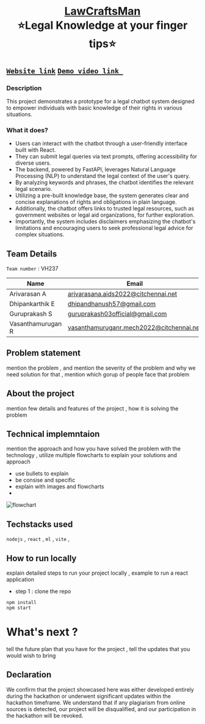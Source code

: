 <h1 align="center" style="border-bottom: none">
    <b>
        <a href="https://www.google.com">LawCraftsMan</a><br>
    </b>
    ⭐️Legal Knowledge at your finger tips⭐️ <br>
</h1>

## [`Website link`](http://www.google.com)  [`Demo video link `](http://www.google.com)  
### Description
This project demonstrates a prototype for a legal chatbot system designed to empower individuals with basic knowledge of their rights in various situations.
### What it does?
* Users can interact with the chatbot through a user-friendly interface built with React.
* They can submit legal queries via text prompts, offering accessibility for diverse users.
* The backend, powered by FastAPI, leverages Natural Language Processing (NLP) to understand the legal context of the user's query.
* By analyzing keywords and phrases, the chatbot identifies the relevant legal scenario.
* Utilizing a pre-built knowledge base, the system generates clear and concise explanations of rights and obligations in plain language.
* Additionally, the chatbot offers links to trusted legal resources, such as government websites or legal aid organizations, for further      exploration.
* Importantly, the system includes disclaimers emphasizing the chatbot's limitations and encouraging users to seek professional legal advice for complex situations.
## Team Details
`Team number` : VH237

|       Name        |                  Email                   |
|-------------------|------------------------------------------|
| Arivarasan A      | arivarasana.aids2022@citchennai.net      |
| Dhipankarthik E   | dhipandhanush57@gmail.com                |
| Guruprakash S     | guruprakash03official@gmail.com          |
| Vasanthamurugan R | vasanthamuruganr.mech2022@citchennai.net |




## Problem statement 
mention the problem , and mention the severity of the problem and why we need solution for that  , mention which gorup of people face that problem
## About the project
mention few details and features of the project , how it is solving the problem 

## Technical implemntaion 
mention the approach and how you have solved the problem with the technology , utilize multiple flowcharts to explain your solutions and approach
- use bullets to explain
- be consise and specific
- explain with images and flowcharts
- 
![flowchart](https://encrypted-tbn0.gstatic.com/images?q=tbn:ANd9GcSm5X9E8h0kftXOW2B9jORBskdXF12pFKOX_Q&usqp=CAU)

## Techstacks used 
`nodejs` , `react` , `ml` , `vite` , 

## How to run locally 
explain detailed steps to run your project locally , example to run a react application 
- step 1 : clone the repo 
```
npm install
npm start
```

# What's next ?
tell the future plan that you have for the project , tell the updates that you would wish to bring

## Declaration
We confirm that the project showcased here was either developed entirely during the hackathon or underwent significant updates within the hackathon timeframe. We understand that if any plagiarism from online sources is detected, our project will be disqualified, and our participation in the hackathon will be revoked.

